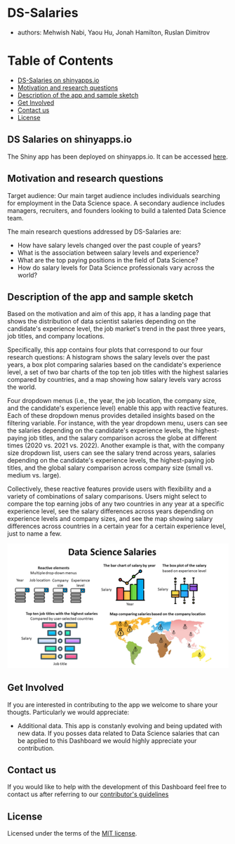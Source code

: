 # DS-Salaries

-   authors: Mehwish Nabi, Yaou Hu, Jonah Hamilton, Ruslan Dimitrov

# Table of Contents

-   [DS-Salaries on shinyapps.io](#DS-Salaries-on-shinyapps.io)
-   [Motivation and research questions](#Motivation-and-research-questions)
-   [Description of the app and sample sketch](#Description-of-the-app-and-sample-sketch)
-   [Get Involved](#Get-Involved)
-   [Contact us](#Contact-us)
-   [License](#license)

## DS Salaries on shinyapps.io

The Shiny app has been deployed on shinyapps.io. It can be accessed [here](https://yhuuu.shinyapps.io/DS-Salaries/).

## Motivation and research questions

Target audience: Our main target audience includes individuals searching for employment in the Data Science space. A secondary audience includes managers, recruiters, and founders looking to build a talented Data Science team.

The main research questions addressed by DS-Salaries are:

-   How have salary levels changed over the past couple of years?
-   What is the association between salary levels and experience?
-   What are the top paying positions in the field of Data Science?
-   How do salary levels for Data Science professionals vary across the world?

## Description of the app and sample sketch

Based on the motivation and aim of this app, it has a landing page that shows the distribution of data scientist salaries depending on the candidate's experience level, the job market's trend in the past three years, job titles, and company locations.

Specifically, this app contains four plots that correspond to our four research questions: A histogram shows the salary levels over the past years, a box plot comparing salaries based on the candidate's experience level, a set of two bar charts of the top ten job titles with the highest salaries compared by countries, and a map showing how salary levels vary across the world.

Four dropdown menus (i.e., the year, the job location, the company size, and the candidate's experience level) enable this app with reactive features. Each of these dropdown menus provides detailed insights based on the filtering variable. For instance, with the year dropdown menu, users can see the salaries depending on the candidate's experience levels, the highest-paying job titles, and the salary comparison across the globe at different times (2020 vs. 2021 vs. 2022). Another example is that, with the company size dropdown list, users can see the salary trend across years, salaries depending on the candidate's experience levels, the highest-paying job titles, and the global salary comparison across company size (small vs. medium vs. large).

Collectively, these reactive features provide users with flexibility and a variety of combinations of salary comparisons. Users might select to compare the top earning jobs of any two countries in any year at a specific experience level, see the salary differences across years depending on experience levels and company sizes, and see the map showing salary differences across countries in a certain year for a certain experience level, just to name a few.

![](img/sketch.png)

## Get Involved

If you are interested in contributing to the app we welcome to share your thougts. Particularly we would appreciate:

-   Additional data. This app is constanly evolving and being updated with new data. If you posses data related to Data Science salaries that can be applied to this Dashboard we would highly appreciate your contribution.

## Contact us

If you would like to help with the development of this Dashboard feel free to contact us after referring to our [contributor's guidelines](CONTRIBUTING.md)

## License

Licensed under the terms of the [MIT license](LICENSE).
